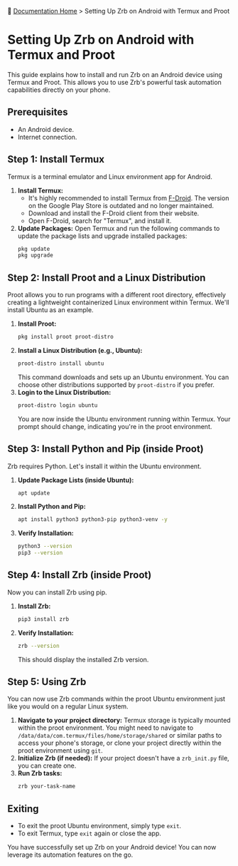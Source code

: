 🔖 [Documentation Home](../README.md) > Setting Up Zrb on Android with Termux and Proot
# Setting Up Zrb on Android with Termux and Proot

This guide explains how to install and run Zrb on an Android device using Termux and Proot. This allows you to use Zrb's powerful task automation capabilities directly on your phone.

## Prerequisites

*   An Android device.
*   Internet connection.

## Step 1: Install Termux

Termux is a terminal emulator and Linux environment app for Android.

1.  **Install Termux:**
    *   It's highly recommended to install Termux from [F-Droid](https://f-droid.org/en/packages/com.termux/). The version on the Google Play Store is outdated and no longer maintained.
    *   Download and install the F-Droid client from their website.
    *   Open F-Droid, search for "Termux", and install it.
2.  **Update Packages:**
    Open Termux and run the following commands to update the package lists and upgrade installed packages:
    ```bash
    pkg update
    pkg upgrade
    ```

## Step 2: Install Proot and a Linux Distribution

Proot allows you to run programs with a different root directory, effectively creating a lightweight containerized Linux environment within Termux. We'll install Ubuntu as an example.

1.  **Install Proot:**
    ```bash
    pkg install proot proot-distro
    ```
2.  **Install a Linux Distribution (e.g., Ubuntu):**
    ```bash
    proot-distro install ubuntu
    ```
    This command downloads and sets up an Ubuntu environment. You can choose other distributions supported by `proot-distro` if you prefer.
3.  **Login to the Linux Distribution:**
    ```bash
    proot-distro login ubuntu
    ```
    You are now inside the Ubuntu environment running within Termux. Your prompt should change, indicating you're in the proot environment.

## Step 3: Install Python and Pip (inside Proot)

Zrb requires Python. Let's install it within the Ubuntu environment.

1.  **Update Package Lists (inside Ubuntu):**
    ```bash
    apt update
    ```
2.  **Install Python and Pip:**
    ```bash
    apt install python3 python3-pip python3-venv -y
    ```
3.  **Verify Installation:**
    ```bash
    python3 --version
    pip3 --version
    ```

## Step 4: Install Zrb (inside Proot)

Now you can install Zrb using pip.

1.  **Install Zrb:**
    ```bash
    pip3 install zrb
    ```
2.  **Verify Installation:**
    ```bash
    zrb --version
    ```
    This should display the installed Zrb version.

## Step 5: Using Zrb

You can now use Zrb commands within the proot Ubuntu environment just like you would on a regular Linux system.

1.  **Navigate to your project directory:**
    Termux storage is typically mounted within the proot environment. You might need to navigate to `/data/data/com.termux/files/home/storage/shared` or similar paths to access your phone's storage, or clone your project directly within the proot environment using `git`.
2.  **Initialize Zrb (if needed):**
    If your project doesn't have a `zrb_init.py` file, you can create one.
3.  **Run Zrb tasks:**
    ```bash
    zrb your-task-name
    ```

## Exiting

*   To exit the proot Ubuntu environment, simply type `exit`.
*   To exit Termux, type `exit` again or close the app.

You have successfully set up Zrb on your Android device! You can now leverage its automation features on the go.